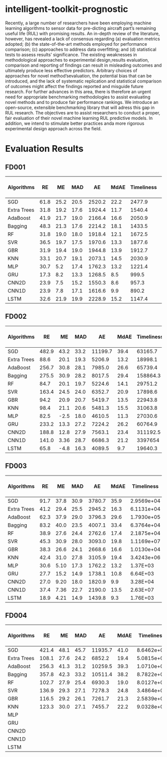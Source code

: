 # intelligent-toolkit-prognostic

Recently,  a  large  number  of  researchers  have  been employing  machine  learning  algorithms  to  sensor  data  for  pre-dicting aircraft part’s remaining useful life (RUL) with promising results.   An   in-depth   review   of   the   literature,   however,   has revealed  a  lack  of  consensus  regarding  (a)  evaluation  metrics adopted;  (b)  the  state-of-the-art  methods  employed  for  performance comparison; (c)  approaches  to  address  data  overfitting; and (d) statistical tests to assess results’ significance. The existing weaknesses in methodological approaches to experimental design,results evaluation, comparison and reporting of findings can result in misleading outcomes and ultimately produce less effective predictors.  Arbitrary  choices  of  approaches  for  novel  method’sevaluation,  the  potential  bias  that  can  be  introduced,  and  the lack   of   systematic   replication   and   statistical   comparison   of outcomes might affect the findings reported and misguide future research.  For  further  advances  in  this  area,  there  is  therefore an urgent need for appropriate benchmarking methodologies to assist evaluating novel methods and to produce fair performance rankings.  We  introduce  an  open-source,  extensible benchmarking library that will adress this gap in RUL research. The  objectives  are  to  assist  researchers  to  conduct  a  proper, fair  evaluation  of  their  novel  machine  learning  RUL  predictive models. In addition, we intend to stimulate better practices anda  more  rigorous  experimental  design  approach  across  the  field.

# Evaluation Results

## FD001
| Algorithms  | RE    | ME  | MAD | AE     | MdAE | Timeliness | MAE | RMSE | R²   | sMAPE (%) | Training Time (s) | Testing Time (s) |
|-------------|-------|-----|-----|--------|------|------------|-----|------|------|-----------|-------------------|------------------|
| SGD         | 61.8  | 25.2|20.5 | 2520.2 |22.2  | 2477.9     | 25.2| 30.4 | 0.464| 40.6      |   0.02            |   0.009               |
| Extra Trees | 31.8  | 19.2|17.6 | 1924.4 |11.7  | 1540.4     | 19.3| 25.9 | 0.621| 25.1      |   13.3            |   0.678               |
| AdaBoost    | 41.9  | 21.7|19.0 | 2166.4 |16.6  | 2050.9     | 21.8| 28.4 | 0.530| 31.1      |   32.7            |   0.023               |
| Bagging     | 48.3  | 21.3|17.6 | 2214.2 |18.1  | 1433.5     | 21.7| 26.8 | 0.559| 34.5      |   1.2             |   0.030               | 
| RF          | 31.8  | 19.0|18.0 | 1918.4 |12.1  | 1672.5     | 18.9| 25.7 | 0.609| 24.7      |   37.0            |   0.413               |
| SVR         | 36.5  | 19.7|17.5 | 1970.6 |13.3  | 1877.6     | 19.7| 25.5 | 0.622| 29.4      |   20.0            |   0.678               |
| GBR         | 31.9  | 19.4|19.0 | 1944.8 |13.9  | 1912.7     | 19.4| 26.7 | 0.586| 26.0      |   9.2             |   0.011               |
| KNN         | 33.1  | 20.7|19.1 | 2073.1 |14.5  | 2030.9     | 20.7| 27.7 | 0.553| 26.5      |   0.2             |   0.080               |
| MLP         | 30.7  |  5.2|17.4 | 1762.3 |13.2  |  1221.4    | 14.7| 21.6 | 0.720| 31.2      |   1051            |   0.048               |
| GRU         | 17.3  |  8.2|13.3 | 1268.5 |8.5   |  999.5     | 11.8| 17.7 | 0.610| 27.7      |   2625            |   0.071               |
| CNN2D       | 23.9  |  7.5|15.2 | 1550.3 |8.6   |  957.3     | 14.2| 21.2 | 0.670| 19.8      |   1725            |   0.238               |
| CNN1D       | 23.9  |  7.8|17.1 | 1616.6 |9.9   |  890.2     | 11.4| 18.0 | 0.780| 22.6      |   262             |   0.231               |
| LSTM        | 32.6  | 21.9|19.9 | 2228.9 |15.2  |  1147.4    | 14.6| 22.2 | 0.340| 22.6      |   402             |   0.084               |

## FD002
| Algorithms  | RE    | ME  | MAD | AE     | MdAE | Timeliness | MAE | RMSE | R²   | sMAPE (%) | Training Time (s) | Testing Time (s) |
|-------------|-------|-----|-----|--------|------|------------|-----|------|------|-----------|-------------------|------------------|
| SGD         | 482.9 | 43.2|33.2 | 11199.7|39.4  | 63165.7    | 43.2| 51.7 | 0.07 | 59.6      |   0.258           |   0.010               |
| Extra Trees | 88.6  | 20.1|19.3 | 5206.9 |13.2  | 18998.1    | 20.1| 27.4 | 0.73 | 27.9      |   56.1            |   2.78                 |
| AdaBoost    | 256.7 | 30.8|28.1 | 7985.0 |26.6  | 65739.4    | 30.8| 37.4 | 0.51 | 48.5      |   58.6            |   0.037               |
| Bagging     | 275.5 | 30.9|28.2 | 8017.5 |29.4  | 158864.3   | 30.9| 36.6 | 0.53 | 50.4      |   4.42            |   0.082               |
| RF          | 84.7  | 20.1|19.7 | 5224.6 |14.1  | 29751.2    | 20.1| 27.9 | 0.73 | 27.6      |   126.6           |   2.26                 |
| SVR         | 163.4 | 24.5|24.0 | 6352.7 |20.9  | 17898.6    | 24.5| 30.3 | 0.68 | 45.8      |   139.5           |   0.269               |
| GBR         | 94.2  | 20.9|20.7 | 5419.7 |13.5  | 22943.8    | 20.9| 28.2 | 0.72 | 33.3      |   32.4            |   0.016               |
| KNN         | 98.4  | 21.1|20.6 | 5481.3 |15.5  | 31063.8    | 21.1| 28.5 | 0.71 | 30.1      |   0.004           |   0.621               |
| MLP         | 82.5  | -2.5|18.0 | 4610.5 |11.3  | 27030.6    | 18.2| 25.7 | 0.77 | 45.2      |  1616.9           |   0.283               |
| GRU         | 233.2 | 13.3|27.2 | 7224.2 |26.2  | 60764.9    | 31.0| 37.9 | 0.48 |  50.1     |   3948.4          |   1.13               |
| CNN2D       | 188.8 | 12.8|27.9 | 7563.1 |23.4  | 311192.5   | 29.8| 39.8 | 0.44 | 43.5      |   127498.3        |   0.657               |
| CNN1D       | 141.0 | 3.36|28.7 | 6686.3 |21.2  |  3397654   | 28.7| 41.3 | 0.38 | 44.9      |   507.7           |   0.685               |
| LSTM        | 65.8  | -4.8|16.3 | 4089.5 |9.7   | 19640.3    | 17.5| 25.3 | 0.76 | 31.7      |  9245.2           |  0.279                |

## FD003
| Algorithms  | RE | ME | MAD | AE     | MdAE | Timeliness | MAE | RMSE | R²   | sMAPE (%) | Training Time (s) | Testing Time (s) |
|-------------|----|----|-----|--------|------|------------|-----|------|------|-----------|-------------------|------------------|
| SGD         |91.7|37.8| 30.9| 3780.7 |35.9  | 2.9569e+04 |37.8 | 45.2 |-0.195| 55.6      |  0.137            |   0.002               |
| Extra Trees |41.2|29.4| 25.5| 2945.2 |16.3  | 6.1131e+04 | 29.4| 41.8 |-0.020| 31.3      |  6.763            |   0.044               |
| AdaBoost    |62.3|37.9| 29.0| 3796.3 |29.6  | 1.7930e+05 | 37.9| 50.2 |-0.474| 43.4      |  119.9            |   0.065               |
| Bagging     |83.2|40.0| 23.5| 4007.1 |33.4  | 6.3764e+04 | 40.0| 48.5 |-0.376| 49.4      |  0.494            |   0.013               |
| RF          |38.9|27.6| 24.4| 2762.6 |17.4  | 2.1875e+04 | 27.6| 38.9 |0.114 | 30.2      |  25.9             |   0.041               |
| SVR         |45.3|30.9| 28.0| 3093.0 |19.8  | 1.1169e+07 | 30.9| 45.4 |-0.206| 34.6      |   28.0            |   0.099               |
| GBR         |38.3|26.6| 24.1| 2668.6 |16.6  | 1.0130e+04 | 26.6| 37.2 |0.189 | 31.8      |   10.2            |   0.004               |
| KNN         |42.4|31.0| 27.8| 3105.9 |19.4  | 3.4243e+06 | 31.0| 45.5 |-0.210| 31.8      |   0.023           |   0.071               |
| MLP         |30.6|5.10| 17.3| 1762.2 |13.2  |  1.37E+03  | 17.6| 23.2 |0.69  | 38.7      |  522.4            |   0.338                    |
| GRU         |27.7|15.2| 14.9| 1738.1 |10.8  |  6.64E+03  | 18.1| 27.9 |0.53  | 23.2      | 6046.3            |   0.386                    |
| CNN2D       |27.0|9.20| 18.0| 1820.9 |9.9   |  3.28E+04  | 18.2| 28.2 |0.53  | 29.7      |  3245.2           |   0.076                    |
| CNN1D       |37.4|7.36| 22.7| 2190.0 |13.5  |  2.63E+07  | 22.8| 37.5 |0.15  | 32.4      | 584.9             |  0.436                     |
| LSTM        |18.9|4.21| 14.9| 1439.8 |9.3   |  1.76E+03  | 14.9| 22.5 |0.69  | 19.2      | 3618.3            |  0.452                     |

## FD004
| Algorithms  | RE    | ME   | MAD  | AE      | MdAE | Timeliness | MAE  | RMSE | R²     | sMAPE (%) | Training Time (s) | Testing Time (s) |
|-------------|-------|------|------|---------|------|------------|------|------|--------|-----------|-------------------|------------------|
| SGD         | 421.4 | 48.1 | 45.7 | 11935.7 | 41.0 | 8.6462e+08 | 48.1 | 59.8 | -0.204 | 68.7      |  0.126            |        0.011      |
| Extra Trees | 108.1 | 27.6 | 24.2 | 6852.2  | 19.4 | 5.0815e+04 | 27.6 | 37.5 | 0.525  | 33.0      |   51.5            |        2.5        |
| AdaBoost    | 256.3 | 41.3 | 31.2 | 10259.5 | 39.3 | 1.0710e+05 | 41.3 | 49.6 | 0.169  | 52.3      |   139.3           |        0.058      |
| Bagging     | 357.8 | 42.3 | 33.2 | 10511.4 | 38.2 | 8.7822e+04 | 42.3 | 51.1 | 0.120  | 54.8      |    2.5            |        0.044      |
| RF          | 102.7 | 27.9 | 25.4 | 6930.3  | 19.0 | 8.0127e+04 | 27.9 | 38.6 | 0.496  | 32.3      |    170.1          |        2.7        |
| SVR         | 136.9 | 29.3 | 27.1 | 7278.3  | 24.8 | 3.4864e+04 | 29.3 | 37.2 | 0.532  | 42.8      |    144.9          |        0.351      |
| GBR         | 116.5 | 29.2 | 26.1 | 7261.7  | 21.3 | 2.5839e+05 | 29.2 | 40.3 | 0.451  | 37.4      |    31.3           |        0.025      |
| KNN         | 123.3 | 30.0 | 27.1 | 7455.7  | 22.2 | 9.0328e+04 | 30.0 | 40.2 | 0.453  | 36.1      |    0.114          |        0.230      |
| MLP         |        |    |       |         |      |            |      |      |        |           |                   |                   |
| GRU         |        |    |       |         |      |            |      |      |        |           |                   |                   |
| CNN2D       |        |    |       |         |      |            |      |      |        |           |                   |                   |
| CNN1D       |        |    |       |         |      |            |      |      |        |           |                   |                   |
| LSTM        |        |    |       |         |      |            |      |      |        |           |                   |                   |
